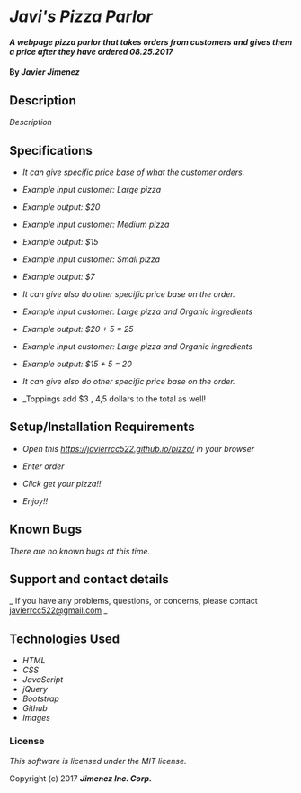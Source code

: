 # _Javi's Pizza Parlor_

#### _A webpage pizza parlor that takes orders from customers and gives them a price after they have ordered 08.25.2017_

#### By _**Javier Jimenez**_

## Description

_Description_

## Specifications
* _It can give specific price base of what the customer orders._
* _Example input customer: Large pizza_
* _Example output: $20_

* _Example input customer: Medium pizza_
* _Example output: $15_

* _Example input customer: Small pizza_
* _Example output: $7_

* _It can give also do other specific price base on the order._
* _Example input customer: Large pizza and Organic ingredients_
* _Example output: $20 + 5 = 25_

* _Example input customer: Large pizza and Organic ingredients_
* _Example output: $15 + 5 = 20_

* _It can give also do other specific price base on the order._
* _Toppings add $3 , $4 ,$5 dollars to the total as well!

## Setup/Installation Requirements

* _Open this https://javierrcc522.github.io/pizza/ in your browser_

* _Enter order_

* _Click get your pizza!!_

* _Enjoy!!_



## Known Bugs

_There are no known bugs at this time._

## Support and contact details

_ If you have any problems, questions, or concerns, please contact javierrcc522@gmail.com _

## Technologies Used

* _HTML_
* _CSS_
* _JavaScript_
* _jQuery_
* _Bootstrap_
* _Github_
* _Images_

### License

*This software is licensed under the MIT license.*

Copyright (c) 2017 **_Jimenez Inc. Corp._**
